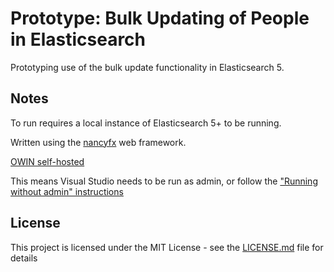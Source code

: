 # Prototype: Bulk Updating of People in Elasticsearch

Prototyping use of the bulk update functionality in Elasticsearch 5.

## Notes

To run requires a local instance of Elasticsearch 5+ to be running.

Written using the [nancyfx](http://nancyfx.org/) web framework. 

[OWIN self-hosted](https://github.com/NancyFx/Nancy/wiki/Hosting-nancy-with-owin#katana---httplistener-selfhost)

This means Visual Studio needs to be run as admin, or follow the ["Running without admin" instructions](https://github.com/NancyFx/Nancy/wiki/Hosting-nancy-with-owin#katana---httplistener-selfhost)

## License

This project is licensed under the MIT License - see the [LICENSE.md](LICENSE.md) file for details

